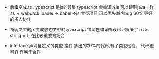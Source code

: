 - 后缀变成.ts
  .typescript 是js的超集
  typescript 会编译成js
  可以跟鞋java一样
  .ts -> webpack loader -> babel
  ->js
  大型项目,可以优先减少bug 60%
  更好的多人协作


- 将弱类型的js 变成静态类型的typescript
  错误在编译阶段已经解决了
  let a: string = 1;
  在比较重要的场合

- interface 声明自定义的类型 接口
  多出的20%的代码,有了类型检验， 代码更可靠
  有利于合作 

  
